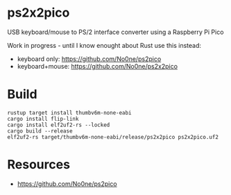 # ps2x2pico
USB keyboard/mouse to PS/2 interface converter using a Raspberry Pi Pico

Work in progress - until I know enought about Rust use this instead:
* keyboard only: https://github.com/No0ne/ps2pico
* keyboard+mouse: https://github.com/No0ne/ps2x2pico

# Build
```
rustup target install thumbv6m-none-eabi
cargo install flip-link
cargo install elf2uf2-rs --locked
cargo build --release
elf2uf2-rs target/thumbv6m-none-eabi/release/ps2x2pico ps2x2pico.uf2
```

# Resources
* https://github.com/No0ne/ps2pico
